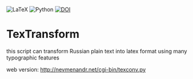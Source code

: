 ![LaTeX](https://img.shields.io/badge/latex-%23008080.svg?style=for-the-badge&logo=latex&logoColor=white) ![Python](https://img.shields.io/badge/python-3670A0?style=for-the-badge&logo=python&logoColor=ffdd54) [![DOI](https://zenodo.org/badge/DOI/10.5281/zenodo.12813768.svg)](https://doi.org/10.5281/zenodo.12813768) 

# TexTransform
this script can transform Russian plain text into latex format using many typographic features

web version: http://nevmenandr.net/cgi-bin/texconv.py
